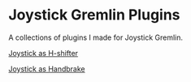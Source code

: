 # Joystick Gremlin Plugins

A collections of plugins I made for Joystick Gremlin.

[Joystick as H-shifter](h_shifter.md)

[Joystick as Handbrake](handbrake.md)
